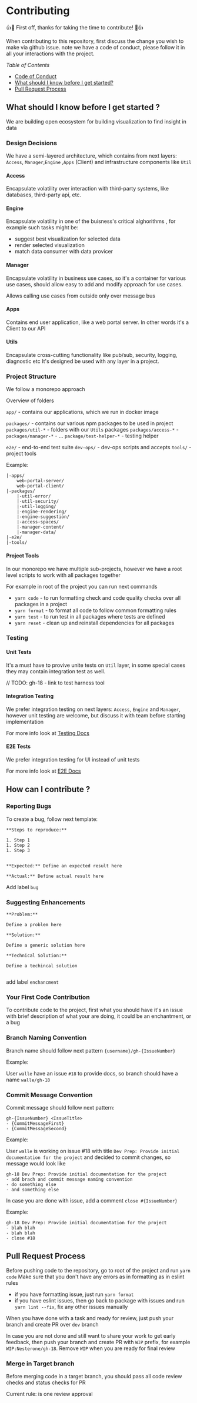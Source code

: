 # Contributing

👍🎉 First off, thanks for taking the time to contribute! 🎉👍

When contributing to this repository, first discuss the change you wish to make via github issue.
note we have a code of conduct, please follow it in all your interactions with the project.

*Table of Contents*

* [Code of Conduct](code-of-condact.md)
* [What should I know before I get started?](#what-should-i-know-before-i-get-started)
* [Pull Request Process](#pull-request-process)

## What should I know before I get started ?

We are building open ecosystem for building visualization to find insight in data


### Design Decisions

We  have a semi-layered architecture, which contains from next layers:
`Access`, `Manager`,`Engine` ,`Apps` (Client)  and  infrastructure components like `Util`


#### Access

Encapsulate volatility over interaction with third-party systems, like
databases, third-party api, etc.

#### Engine

Encapsulate volatility in one of the buisness's critical alghorithms , for example such tasks might be:

* suggest best visualization for selected data
* render selected visualization
* match data consumer with data provicer


#### Manager

Encapsulate volatility in business use cases, so it's a container for various
use cases, should allow easy to add and modify approach for use cases.

Allows calling use cases from outside only over message bus


#### Apps

Contains end user application, like a web portal server.
In other words it's a Client to our API


#### Utils

Encapsulate cross-cutting functionality like pub/sub, security, logging, diagnostic etc
It's designed  be used with any layer in a project.


### Project Structure

We follow a monorepo approach

Overview of folders

 `app/` - contains our applications, which we run in docker image

 `packages/` - contains our various npm packages to be used in project
 `packages/util-*` - folders with our `Utils` packages
 `packages/access-*` -
 `packages/manager-*` - ...
 `package/test-helper-*` - testing helper


 `e2e/` -  end-to-end test suite
 `dev-ops/` -  dev-ops scripts and accepts
 `tools/` - project tools

Example:

```
|-apps/
    web-portal-server/
    web-portal-client/
|-packages/
    |-util-error/
    |-util-security/
    |-util-logging/
    |-engine-rendering/
    |-engine-suggestion/
    |-access-spaces/
    |-manager-content/
    |-manager-data/
|-e2e/
|-tools/
```

#### Project Tools

In our monorepo we have multiple sub-projects, however we have a root level
scripts to work with all packages together

For example in root of the project you can run next commands

* `yarn code` - to run formatting check and code quality checks over all packages in a project
* `yarn format` - to format all code to follow common formatting rules
* `yarn test` - to run test in all packages where tests are defined
* `yarn reset` - clean up and reinstall dependencies for all packages

### Testing

#### Unit Tests

It's a must have to provive unite tests on `Util` layer, in some special cases they may contain integration
test as well.

// TODO: gh-18 - link to test harness tool

#### Integration Testing

We prefer integration testing on next layers: `Access`, `Engine` and `Manager`,
however unit testing are welcome, but discuss it with team before starting implementation

For more info look at [Testing Docs](...)

#### E2E Tests

We prefer integration testing for UI instead of unit tests

For more info look at [E2E Docs](e2e/README.md)


## How can I contribute ?

### Reporting Bugs

To create a bug, follow next template:


```
**Steps to reproduce:**

1. Step 1
1. Step 2
1. Step 3


**Expected:** Define an expected result here

**Actual:** Define actual result here

```

Add label `bug`


### Suggesting Enhancements

```
**Problem:**

Define a problem here

**Solution:**

Define a generic solution here

**Technical Solution:**

Define a techincal solution


```

add label `enchancment`


### Your First Code Contribution

To contribute code to the project, first what you should have it's an
issue with brief description of what your are doing, it could be an enchantment, or
a bug

### Branch Naming Convention

Branch name should follow next pattern `{username}/gh-{IssueNumber}`

Example:

User `walle` have an issue `#18` to provide docs, so branch should have a name `walle/gh-18`

### Commit Message Convention

Commit message should follow next pattern:

```
gh-{IssueNumber} <IssueTitle>
- {CommitMessageFirst}
- {CommitMessageSecond}
```

Example:

User `walle` is working on issue #18 with title `Dev Prep: Provide initial documentation for the project`
and decided to commit changes, so message would look like

```
gh-18 Dev Prep: Provide initial documentation for the project
- add brach and commit message naming convention
- do something else
- and something else
```

In case you are done with issue, add a comment `close #{IssueNumber}`

Example:

```
gh-18 Dev Prep: Provide initial documentation for the project
- blah blah
- blah blah
- close #18
```

## Pull Request Process

Before pushing code to the repository, go to root of the project and run `yarn code`
Make sure that you don't have any errors as in formatting as in eslint rules

 - if you have formatting issue, just run `yarn format`
 - if you have eslint issues, then go back to package with issues and run `yarn lint --fix`, fix any other issues manually

When you have done with a task and ready for review, just push your branch and create PR over `dev` branch

In case you are not done and still want to share your work to get early feedback, then push your branch and
create PR with `WIP` prefix, for example `WIP:Nesterone/gh-18`. Remove `WIP` when you are ready for final review


### Merge in Target branch

Before merging code in a target branch, you should pass all code review checks and status checks for PR

Current rule: is one review approval

